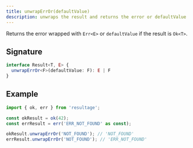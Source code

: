 ```yaml
---
title: unwrapErrOr(defaultValue)
description: unwraps the result and returns the error or defaultValue
---
```


Returns the error wrapped with `Err<E>` or `defaultValue` if the result is `Ok<T>`.

## Signature

```typescript
interface Result<T, E> {
  unwrapErrOr<F>(defaultValue: F): E | F
}
```

## Example

```typescript
import { ok, err } from 'resultage';

const okResult = ok(42);
const errResult = err('ERR_NOT_FOUND' as const);

okResult.unwrapErrOr('NOT_FOUND'); // 'NOT_FOUND'
errResult.unwrapErrOr('NOT_FOUND'); // 'ERR_NOT_FOUND'
```
